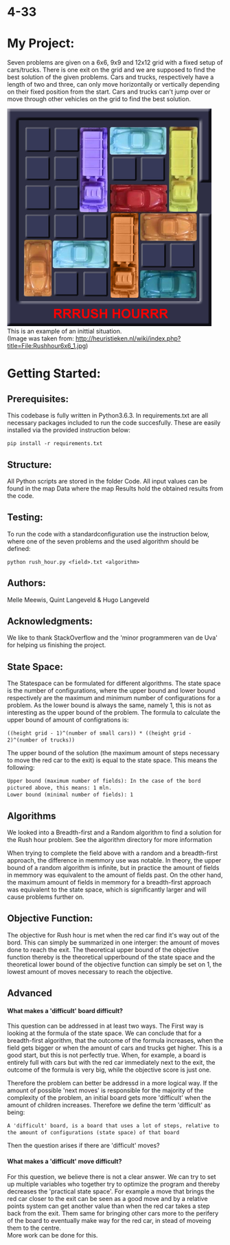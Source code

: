 # 4-33

# My Project:
Seven problems are given on a 6x6, 9x9 and 12x12 grid with a fixed setup of cars/trucks. There is one exit on the grid and we are supposed to find the best solution of the given problems. Cars and trucks, respectively have a length of two and three, can only move horizontally or vertically depending on their fixed position from the start. Cars and trucks can't jump over or move through other vehicles on the grid to find the best solution.

![alt text](https://github.com/Quint-Langeveld/4-33/blob/master/doc/Rushhour6x6_1.jpg)  
This is an example of an inittial situation.  
(Image was taken from: http://heuristieken.nl/wiki/index.php?title=File:Rushhour6x6_1.jpg)  

# Getting Started:
## Prerequisites:
This codebase is fully written in Python3.6.3. In requirements.txt are all necessary packages included to run the code succesfully. These are easily installed via the provided instruction below:
```
pip install -r requirements.txt
```
  
## Structure:
All Python scripts are stored in the folder Code. All input values can be found in the map Data where the map Results hold the  obtained results from the code.

## Testing:
To run the code with a standardconfiguration use the instruction below, where one of the seven problems and the used algorithm should be defined: 
```
python rush_hour.py <field>.txt <algorithm>
```

## Authors:
Melle Meewis, Quint Langeveld & Hugo Langeveld

## Acknowledgments:
We like to thank StackOverflow and the 'minor programmeren van de Uva' for helping us finishing the project. 

## State Space:
The Statespace can be formulated for different algorithms.
The state space is the number of configurations, where the upper bound and lower bound respectively are the maximum and minimum number of configurations for a problem. As the lower bound is always the same, namely 1, this is not as interesting as the upper bound of the problem. The formula to calculate the upper bound of amount of configrations is:  
```
((height grid - 1)^(number of small cars)) * ((height grid - 2)^(number of trucks))
```

The upper bound of the solution (the maximum amount of steps necessary to move the red car to the exit) is equal to the state space. This means the following:
```
Upper bound (maximum number of fields): In the case of the bord pictured above, this means: 1 mln.
Lower bound (minimal number of fields): 1
```

## Algorithms 
We looked into a Breadth-first and a Random algorithm to find a solution for the Rush hour problem. See the algorithm directory for more information

When trying to complete the field above with a random and a breadth-first approach, the difference in memmory use was notable. In theory, the upper bound of a random algorithm is infinite, but in practice the amount of fields in memmory was equivalent to the amount of fields past. On the other hand, the maximum amount of fields in memmory for a breadth-first approach was equivalent to the state space, which is significantly larger and will cause problems further on. 

  
## Objective Function:
The objective for Rush hour is met when the red car find it's way out of the bord. This can simply be summarized in one interger: the amount of moves done to reach the exit. The theoretical upper bound of the objective function thereby is the theoretical upperbound of the state space and the theoretical lower bound of the objective function can simply be set on 1, the lowest amount of moves necessary to reach the objective. 


## Advanced
#### What makes a 'difficult' board difficult?
This question can be addressed in at least two ways. The First way is looking at the formula of the state space. We can conclude that for a breadth-first algorithm, that the outcome of the formula increases, when the field gets bigger or when the amount of cars and trucks get higher. This is a good start, but this is not perfectly true. When, for example, a board is entirely full with cars but with the red car immediately next to the exit, the outcome of the formula is very big, while the objective score is just one.  

Therefore the problem can better be addressd in a more logical way. If the amount of possible 'next moves' is responsible for the majority of the complexity of the problem, an initial board gets more 'difficult' when the amount of children increases. Therefore we define the term 'difficult' as being:  
```
A 'difficult' board, is a board that uses a lot of steps, relative to the amount of configurations (state space) of that board
```
Then the question arises if there are 'difficult' moves?

#### What makes a 'difficult' move difficult?
For this question, we believe there is not a clear answer. We can try to set up multiple variables who together try to optimize the program and thereby decreases the 'practical state space'. For example a move that brings the red car closer to the exit can be seen as a good move and by a relative points system can get another value than when the red car takes a step back from the exit. Them same for bringing other cars more to the perifery of the board to eventually make way for the red car, in stead of moveing them to the centre.  
More work can be done for this. 


